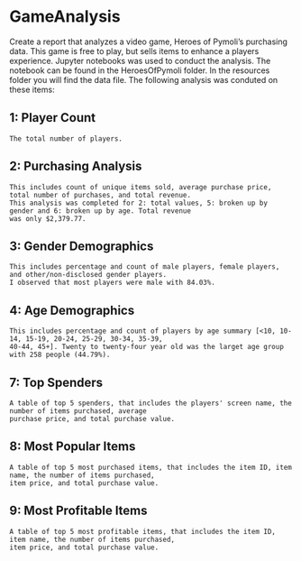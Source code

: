# GameAnalysis
Create a report that analyzes a video game, Heroes of Pymoli’s purchasing data. This game is free to play, but sells items to enhance a players experience. Jupyter notebooks was used to conduct the analysis. The notebook can be found in the HeroesOfPymoli folder. In the resources folder you will find the data file. The following analysis was conduted on these items:

## 1: Player Count

    The total number of players.

## 2: Purchasing Analysis

    This includes count of unique items sold, average purchase price, total number of purchases, and total revenue. 
    This analysis was completed for 2: total values, 5: broken up by gender and 6: broken up by age. Total revenue 
    was only $2,379.77. 
   
## 3: Gender Demographics

    This includes percentage and count of male players, female players, and other/non-disclosed gender players.
    I observed that most players were male with 84.03%.

## 4: Age Demographics

    This includes percentage and count of players by age summary [<10, 10-14, 15-19, 20-24, 25-29, 30-34, 35-39,
    40-44, 45+]. Twenty to twenty-four year old was the larget age group with 258 people (44.79%).
    
## 7: Top Spenders

    A table of top 5 spenders, that includes the players' screen name, the number of items purchased, average 
    purchase price, and total purchase value.
    
## 8: Most Popular Items
    
    A table of top 5 most purchased items, that includes the item ID, item name, the number of items purchased, 
    item price, and total purchase value.
    
## 9: Most Profitable Items

    A table of top 5 most profitable items, that includes the item ID, item name, the number of items purchased, 
    item price, and total purchase value.
